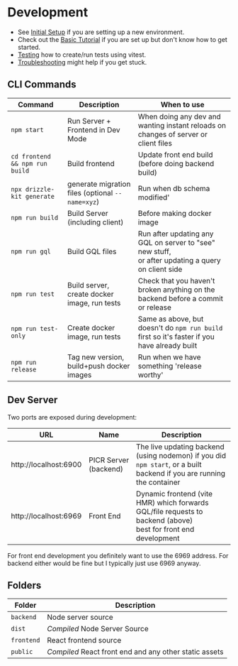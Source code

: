 # Development

- See [Initial Setup](initial-setup.md) if you are setting up a new environment. 
- Check out the [Basic Tutorial](basic-tutorial.md) if you are set up but don't know how to get started.
- [Testing](testing.md) how to create/run tests using vitest.
- [Troubleshooting](troubleshooting.md) might help if you get stuck.

## CLI Commands
| Command                       | Description                                      | When to use                                                                                            |
|-------------------------------|--------------------------------------------------|--------------------------------------------------------------------------------------------------------|
| `npm start`                   | Run Server + Frontend in Dev Mode                | When doing any dev and wanting instant reloads on changes of server or client files                    |
| `cd frontend && npm run build` | Build frontend                                   | Update front end build (before doing backend build)                                                    |
| `npx drizzle-kit generate`    | generate migration files (optional `--name=xyz`) | Run when db schema modified'                                                                           |
| `npm run build`               | Build Server (including client)                  | Before making docker image                                                                             |
| `npm run gql`                 | Build GQL files                                  | Run after updating any GQL on server to "see" new stuff, <br/>or after updating a query on client side |
| `npm run test`                | Build server, create docker image, run tests     | Check that you haven't broken anything on the backend before a commit or release                       |
| `npm run test-only`           | Create docker image, run tests                   | Same as above, but doesn't do `npm run build` first so it's faster if you have already built           |
| `npm run release`             | Tag new version, build+push docker images        | Run when we have something 'release worthy'                                                            |

## Dev Server
Two ports are exposed during development:

| URL                   | Name                  | Description                                                                                                           |
|-----------------------|-----------------------|-----------------------------------------------------------------------------------------------------------------------|
| http://localhost:6900 | PICR Server (backend) | The live updating backend (using nodemon) if you did `npm start`, or a built backend if you are running the container |
| http://localhost:6969 | Front End             | Dynamic frontend (vite HMR) which forwards GQL/file requests to backend (above)<br/>best for front end development    |

For front end development you definitely want to use the 6969 address. For backend either would be fine but I typically just use 6969 anyway.

## Folders
| Folder     | Description                                            |
|------------|--------------------------------------------------------|
| `backend`  | Node server source                                     |
| `dist`     | *Compiled* Node Server Source                          |
| `frontend` | React frontend source                                  |
| `public`   | *Compiled* React front end and any other static assets |
